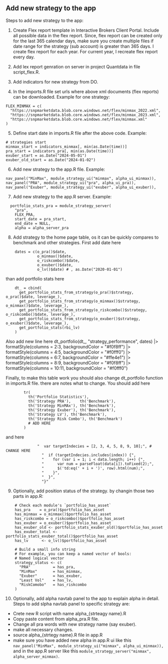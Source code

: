 ## Add new strategy to the app

Steps to add new strategy to the app:

1. Create Flex report template in Interactive Brokers Client Portal. 
Include all possible data in the flex report. 
Since, flex report can be created only for the last 365 calendar days, 
make sure you create multiple files if date range for the strategy (sub account) is greater than 365 days. 
I create flex report for each year. For current year, I recreate flex report every day.

2. Add lex report genration on server in project Quantdata in file script_flex.R.

3. Add indicators for new strategy from DO.

4. In the imports.R file set urls where above xml documents (flex reports) can be downloaded. Example for one strategy:
```
FLEX_MINMAX = c(
  "https://snpmarketdata.blob.core.windows.net/flex/minmax_2022.xml",
  "https://snpmarketdata.blob.core.windows.net/flex/minmax_2023.xml",
  "https://snpmarketdata.blob.core.windows.net/flex/minmax.xml"
)
```
5. Define start date in imports.R file after the above code. Example:
```
# strategies start
minmax_start = indicators_minmax[, min(as.Date(time))]
pra_start = indicators_pra[, min(as.Date(time))]
exuber_start = as.Date("2024-05-01")
exuber_old_start = as.Date("2024-01-02")
```
6. Add new strategy to the app.R file. Example:
```
nav_panel("MinMax", module_strategy_ui("minmax", alpha_ui_minmax)),
nav_panel("PRA", module_strategy_ui("pra", alpha_ui_pra)),
nav_panel("Exuber", module_strategy_ui("exuber", alpha_ui_exuber)),
```
7. Add new strategy to the app.R server. Example:
```
  portfolio_stats_pra = module_strategy_server(
    "pra",
    FLEX_PRA,
    start_date = pra_start,
    end_date = NULL,
    alpha = alpha_server_pra
```

8. Add strategy to the home page table, os it can be quickly compares to benchmark and other strategies.
First add date here

```
    dates = c(o_pra()$date,
              o_minmax()$date,
              o_riskcombo()$date,
              o_exuber()$date,
              o_lv()$date) # , as.Date("2020-01-01")
```
than add portfolio stats here
```
    dt_ = cbind(
      get_portfolio_stats_from_strategy(o_pra()$strategy, o_pra()$date, leverage_),
      get_portfolio_stats_from_strategy(o_minmax()$strategy, o_minmax()$date, leverage_),
      get_portfolio_stats_from_strategy(o_riskcombo()$strategy, o_riskcombo()$date, leverage_),
      get_portfolio_stats_from_strategy(o_exuber()$strategy, o_exuber()$date, leverage_),
      get_portfolio_stats(rbi_lv)
    )
```
Also add new line here
    dt_portfolio(dt_, "strategy_performance", dates) |>
      formatStyle(columns = 2:3, backgroundColor = "#f0f8ff") |>
      formatStyle(columns = 4:5, backgroundColor = "#f0fff0") |>
      formatStyle(columns = 6:7, backgroundColor = "#ffe4e1") |>
      formatStyle(columns = 8:9, backgroundColor = "#f0f8ff") |>
      formatStyle(columns = 10:11, backgroundColor = "#f0fff0")

Finally, to make this table work you should also change dt_portfolio function in imports.R file. 
there are notes what to change. You should add here

```
        tr(
          th('Portfolio Statistics'),
          th('Strategy PRA'),    th('Benchmark'),
          th('Strategy MinMAx'), th('Benchmark'),
          th('Strategy Exuber'), th('Benchmark'),
          th('Strategy LV'), th('Benchmark'),
          th('Strategy Risk Combo'), th('Benchmark')
          # ADD HERE
        )
```
and here
```
              "  var targetIndecies = [2, 3, 4, 5, 8, 9, 10];", # CHANGE HERE
                "  if (targetIndecies.includes(index)) {",
                "    for (var i = 1; i < data.length; i++) {",
                "      var num = parseFloat(data[i]).toFixed(2);",
                "      $('td:eq(' + i + ')', row).html(num);",
                "    }",
                "  }",
                "}"
```

9. Optionally, add position status of the strategy. by changin those two parts in app.R:

```
    # Check each module's `portfolio_has_asset`
    has_pra    = o_pra()$portfolio_has_asset
    has_minmax = o_minmax()$portfolio_has_asset
    has_riskcombo = o_riskcombo()$portfolio_has_asset
    has_exuber = o_exuber()$portfolio_has_asset
    has_exuber_old <- portfolio_stats_exuber_old()$portfolio_has_asset
    has_exuber_total <- portfolio_stats_exuber_total()$portfolio_has_asset
    has_lv      <- o_lv()$portfolio_has_asset

    # Build a small info string
    # For example, you can keep a named vector of bools:
    # Named logical vector
    strategy_status <- c(
      "PRA"          = has_pra,
      "MinMax"       = has_minmax,
      "Exuber"       = has_exuber,
      "Least Vol"    = has_lv,
      "RiskComobo"   = has_riskcombo
    )

```

10. Optionally, add alpha navtab panel to the app to explain alpha in detail. Steps to add slpha navtab panel to specific strategy are:

- Crete new R script with name alpha_{strteagy name}.R
- Copy paste content from alpha_pra.R file.
- Change all pra words with new strategy name (say exuber).
- make all necessary changes.
- source alpha_{strtegy name}.R file in app.R
- make sure you have added new alpha in app.R ui like this 
`nav_panel("MinMax", module_strategy_ui("minmax", alpha_ui_minmax)),` 
and in the app.R server like this `module_strategy_server("minmax", alpha_server_minmax)`.


